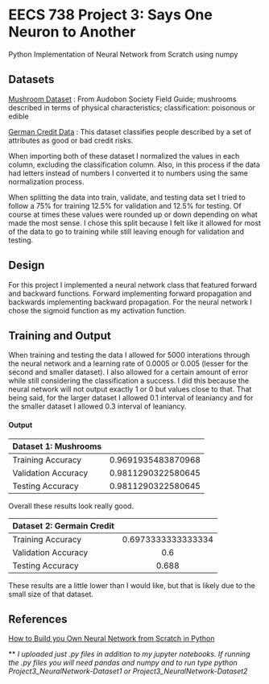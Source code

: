 # EECS 738 Project 3: Says One Neuron to Another
Python Implementation of Neural Network from Scratch using numpy

## Datasets

[Mushroom Dataset](https://archive.ics.uci.edu/ml/datasets/mushroom) : From Audobon Society Field Guide; mushrooms described in terms of physical characteristics; classification: poisonous or edible

[German Credit Data](https://archive.ics.uci.edu/ml/datasets/statlog+(german+credit+data)) : This dataset classifies people described by a set of attributes as good or bad credit risks.

When importing both of these dataset I normalized the values in each column, excluding the classification column. Also, in this process if the data had letters instead of numbers I converted it to numbers using the same normalization process. 

When splitting the data into train, validate, and testing data set I tried to follow a 75% for training 12.5% for validation and 12.5% for testing. Of course at times these values were rounded up or down depending on what made the most sense. I chose this split because I felt like it allowed for most of the data to go to training while still leaving enough for validation and testing. 

## Design 
For this project I implemented a neural network class that featured forward and backward functions. Forward implementing forward propagation and backwards implementing backward propagation. For the neural network I chose the sigmoid function as my activation function. 

## Training and Output
When training and testing the data I allowed for 5000 interations through the neural network and a learning rate of 0.0005 or 0.005 (lesser for the second and smaller dataset). I also allowed for a certain amount of error while still considering the classification a success. I did this because the neural network will not output exactly 1 or 0 but values close to that. That being said, for the larger dataset I allowed 0.1 interval of leaniancy and for the smaller dataset I allowed 0.3 interval of leaniancy.

#### Output
|Dataset 1: Mushrooms|                    |
|-------------------|:------------------:|
| Training Accuracy | 0.9691935483870968 |
| Validation Accuracy | 0.9811290322580645|
| Testing Accuracy  | 0.9811290322580645 |

Overall these results look really good. 

|Dataset 2: Germain Credit|           |
|-------------------|:------------------:|
| Training Accuracy | 0.6973333333333334 |
| Validation Accuracy | 0.6|
| Testing Accuracy  | 0.688              |

These results are a little lower than I would like, but that is likely due to the small size of that dataset.



## References
[How to Build you Own Neural Network from Scratch in Python](https://towardsdatascience.com/how-to-build-your-own-neural-network-from-scratch-in-python-68998a08e4f6)


** *I uploaded just .py files in addition to my jupyter notebooks. If running the .py files you will need pandas and numpy and to run type python Project3_NeuralNetwork-Dataset1 or Project3_NeuralNetwork-Dataset2*
